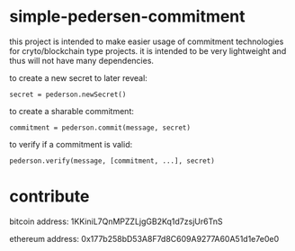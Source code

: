 # simple-pedersen-commitment

this project is intended to make easier usage of commitment technologies for cryto/blockchain type projects. it is intended to be very lightweight and thus will not have many dependencies.

to create a new secret to later reveal:
```
secret = pederson.newSecret()
```

to create a sharable commitment:
```
commitment = pederson.commit(message, secret)
```

to verify if a commitment is valid:
```
pederson.verify(message, [commitment, ...], secret)
```

# contribute

bitcoin address: 1KKiniL7QnMPZZLjgGB2Kq1d7zsjUr6TnS 

ethereum address: 0x177b258bD53A8F7d8C609A9277A60A51d1e7e0e0